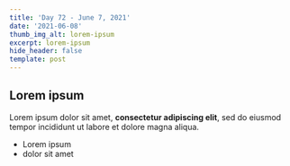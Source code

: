 ```yaml
---
title: 'Day 72 - June 7, 2021'
date: '2021-06-08'
thumb_img_alt: lorem-ipsum
excerpt: lorem-ipsum
hide_header: false
template: post
---
```

## Lorem ipsum

Lorem ipsum dolor sit amet, **consectetur adipiscing elit**, sed do eiusmod tempor incididunt ut labore et dolore magna aliqua.

- Lorem ipsum
- dolor sit amet